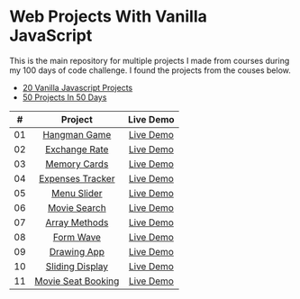 # Web Projects With Vanilla JavaScript

This is the main repository for multiple projects I made from courses during my 100 days of code challenge. I found the projects from the couses below.

- [20 Vanilla Javascript Projects](https://www.traversymedia.com/20-Vanilla-JavaScript-Projects)
- [50 Projects In 50 Days](https://www.traversymedia.com/50-Projects-In-50-Days)

|  #  |                                            Project                                            |                                         Live Demo                                         |
| :-: | :-------------------------------------------------------------------------------------------: | :---------------------------------------------------------------------------------------: |
| 01  |         [Hangman Game](https://github.com/bruceathy/100DaysOfCode/tree/main/hangman)          |   [Live Demo](https://6617dd5e6a561204d9d72469--steady-salamander-e4229a.netlify.app/)    |
| 02  |      [Exchange Rate](https://github.com/bruceathy/100DaysOfCode/tree/main/exchange-rate)      |    [Live Demo](https://6617dba4470d70041b67738f--beautiful-cajeta-ac665c.netlify.app/)    |
| 03  |       [Memory Cards](https://github.com/bruceathy/100DaysOfCode/tree/main/memory-cards)       |    [Live Demo](https://6617dd8a8af24c05e25a2240--lambent-belekoy-e8c285.netlify.app/)     |
| 04  |   [Expenses Tracker](https://github.com/bruceathy/100DaysOfCode/tree/main/expenses-tracker)   |   [Live Demo](https://6617dbd4f296e003e62bd155--tranquil-empanada-af44a8.netlify.app/)    |
| 05  |        [Menu Slider](https://github.com/bruceathy/100DaysOfCode/tree/main/menu-slider)        |     [Live Demo](https://6617dca88af24c04e95a2185--beamish-scone-f4ed6b.netlify.app/)      |
| 06  |        [Movie Search](https://github.com/bruceathy/100DaysOfCode/tree/main/movie-app)         |   [Live Demo](https://6617ddc78dd9890ac1ae5624--fantastic-daifuku-4bc4eb.netlify.app/)    |
| 07  |    [Array Methods](https://github.com/bruceathy/100DaysOfCode/tree/main/dom-array-method)     |                [Live Demo](https://friendly-meringue-4da5f9.netlify.app/)                 |
| 08  |          [Form Wave](https://github.com/bruceathy/100DaysOfCode/tree/main/form-wave)          |     [Live Demo](https://6617dd342b555d04ec3d039b--magenta-bunny-ad6fa4.netlify.app/)      |
| 09  |        [Drawing App](https://github.com/bruceathy/100DaysOfCode/tree/main/drawing-app)        | [Live Demo](https://6617df1f8dd9890ce9ae518a--statuesque-brigadeiros-5441bd.netlify.app/) |
| 10  |    [Sliding Display](https://github.com/bruceathy/100DaysOfCode/tree/main/sliding-display)    |    [Live Demo](https://6617dfc4a33ae107989fdda2--capable-valkyrie-5c7085.netlify.app/)    |
| 11  | [Movie Seat Booking](https://github.com/bruceathy/100DaysOfCode/tree/main/movie-seat-booking) |                                     [Live Demo](n/a)                                      |
